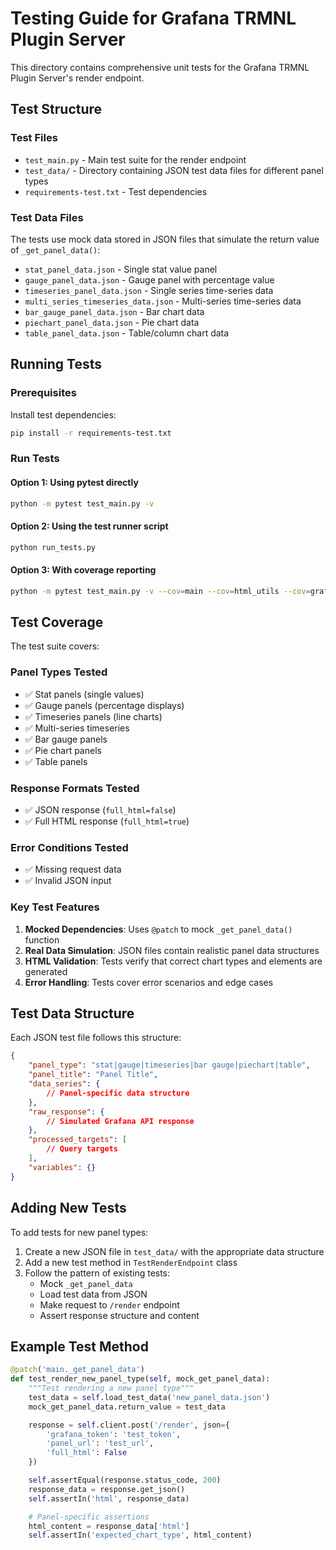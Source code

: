 # Testing Guide for Grafana TRMNL Plugin Server

This directory contains comprehensive unit tests for the Grafana TRMNL Plugin Server's render endpoint.

## Test Structure

### Test Files
- `test_main.py` - Main test suite for the render endpoint
- `test_data/` - Directory containing JSON test data files for different panel types
- `requirements-test.txt` - Test dependencies

### Test Data Files
The tests use mock data stored in JSON files that simulate the return value of `_get_panel_data()`:

- `stat_panel_data.json` - Single stat value panel
- `gauge_panel_data.json` - Gauge panel with percentage value
- `timeseries_panel_data.json` - Single series time-series data
- `multi_series_timeseries_data.json` - Multi-series time-series data
- `bar_gauge_panel_data.json` - Bar chart data
- `piechart_panel_data.json` - Pie chart data
- `table_panel_data.json` - Table/column chart data

## Running Tests

### Prerequisites
Install test dependencies:
```bash
pip install -r requirements-test.txt
```

### Run Tests

#### Option 1: Using pytest directly
```bash
python -m pytest test_main.py -v
```

#### Option 2: Using the test runner script
```bash
python run_tests.py
```

#### Option 3: With coverage reporting
```bash
python -m pytest test_main.py -v --cov=main --cov=html_utils --cov=grafana_utils --cov-report=term-missing
```

## Test Coverage

The test suite covers:

### Panel Types Tested
- ✅ Stat panels (single values)
- ✅ Gauge panels (percentage displays)
- ✅ Timeseries panels (line charts)
- ✅ Multi-series timeseries
- ✅ Bar gauge panels
- ✅ Pie chart panels
- ✅ Table panels

### Response Formats Tested
- ✅ JSON response (`full_html=false`)
- ✅ Full HTML response (`full_html=true`)

### Error Conditions Tested
- ✅ Missing request data
- ✅ Invalid JSON input

### Key Test Features

1. **Mocked Dependencies**: Uses `@patch` to mock `_get_panel_data()` function
2. **Real Data Simulation**: JSON files contain realistic panel data structures
3. **HTML Validation**: Tests verify that correct chart types and elements are generated
4. **Error Handling**: Tests cover error scenarios and edge cases

## Test Data Structure

Each JSON test file follows this structure:
```json
{
    "panel_type": "stat|gauge|timeseries|bar gauge|piechart|table",
    "panel_title": "Panel Title",
    "data_series": {
        // Panel-specific data structure
    },
    "raw_response": {
        // Simulated Grafana API response
    },
    "processed_targets": [
        // Query targets
    ],
    "variables": {}
}
```

## Adding New Tests

To add tests for new panel types:

1. Create a new JSON file in `test_data/` with the appropriate data structure
2. Add a new test method in `TestRenderEndpoint` class
3. Follow the pattern of existing tests:
   - Mock `_get_panel_data`
   - Load test data from JSON
   - Make request to `/render` endpoint
   - Assert response structure and content

## Example Test Method

```python
@patch('main._get_panel_data')
def test_render_new_panel_type(self, mock_get_panel_data):
    """Test rendering a new panel type"""
    test_data = self.load_test_data('new_panel_data.json')
    mock_get_panel_data.return_value = test_data

    response = self.client.post('/render', json={
        'grafana_token': 'test_token',
        'panel_url': 'test_url',
        'full_html': False
    })

    self.assertEqual(response.status_code, 200)
    response_data = response.get_json()
    self.assertIn('html', response_data)

    # Panel-specific assertions
    html_content = response_data['html']
    self.assertIn('expected_chart_type', html_content)
```